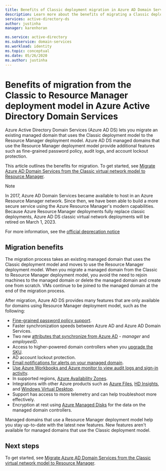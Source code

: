 ```yaml
---
title: Benefits of Classic deployment migration in Azure AD Domain Services | Microsoft Docs
description: Learn more about the benefits of migrating a Classic deployment of Azure Active Directory Domain Services to the Resource Manager deployment model
services: active-directory-ds
author: justinha
manager: karenhoran

ms.service: active-directory
ms.subservice: domain-services
ms.workload: identity
ms.topic: conceptual
ms.date: 05/26/2020
ms.author: justinha
---
```


# Benefits of migration from the Classic to Resource Manager deployment model in Azure Active Directory Domain Services

Azure Active Directory Domain Services (Azure AD DS) lets you migrate an existing managed domain that uses the Classic deployment model to the Resource Manager deployment model. Azure AD DS managed domains that use the Resource Manager deployment model provide additional features such as fine-grained password policy, audit logs, and account lockout protection.

This article outlines the benefits for migration. To get started, see [Migrate Azure AD Domain Services from the Classic virtual network model to Resource Manager][howto-migrate].

> [!NOTE]
> In 2017, Azure AD Domain Services became available to host in an Azure Resource Manager network. Since then, we have been able to build a more secure service using the Azure Resource Manager's modern capabilities. Because Azure Resource Manager deployments fully replace classic deployments, Azure AD DS classic virtual network deployments will be retired on March 1, 2023.
>
> For more information, see the [official deprecation notice](https://azure.microsoft.com/updates/we-are-retiring-azure-ad-domain-services-classic-vnet-support-on-march-1-2023/)

## Migration benefits

The migration process takes an existing managed domain that uses the Classic deployment model and moves to use the Resource Manager deployment model. When you migrate a managed domain from the Classic to Resource Manager deployment model, you avoid the need to rejoin machines to the managed domain or delete the managed domain and create one from scratch. VMs continue to be joined to the managed domain at the end of the migration process.

After migration, Azure AD DS provides many features that are only available for domains using Resource Manager deployment model, such as the following:

* [Fine-grained password policy support][password-policy].
* Faster synchronization speeds between Azure AD and Azure AD Domain Services.
* Two new [attributes that synchronize from Azure AD][attributes] - *manager* and *employeeID*.
* Access to higher-powered domain controllers when you [upgrade the SKU][skus].
* AD account lockout protection.
* [Email notifications for alerts on your managed domain][email-alerts].
* [Use Azure Workbooks and Azure monitor to view audit logs and sign-in activity][workbooks].
* In supported regions, [Azure Availability Zones][availability-zones].
* Integrations with other Azure products such as [Azure Files][azure-files], [HD Insights][hd-insights], and [Windows Virtual Desktop][wvd].
* Support has access to more telemetry and can help troubleshoot more effectively.
* Encryption at rest using [Azure Managed Disks][managed-disks] for the data on the managed domain controllers.

Managed domains that use a Resource Manager deployment model help you stay up-to-date with the latest new features. New features aren't available for managed domains that use the Classic deployment model.

## Next steps

To get started, see [Migrate Azure AD Domain Services from the Classic virtual network model to Resource Manager][howto-migrate].

<!-- LINKS - INTERNAL -->
[password-policy]: password-policy.md
[skus]: change-sku.md
[email-alerts]: notifications.md
[workbooks]: use-azure-monitor-workbooks.md
[azure-files]: ../storage/files/storage-files-identity-auth-active-directory-domain-service-enable.md
[hd-insights]: ../hdinsight/domain-joined/apache-domain-joined-configure-using-azure-adds.md
[wvd]: ../virtual-desktop/overview.md
[availability-zones]: ../availability-zones/az-overview.md
[howto-migrate]: migrate-from-classic-vnet.md
[attributes]: synchronization.md#attribute-synchronization-and-mapping-to-azure-ad-ds
[managed-disks]: ../virtual-machines/managed-disks-overview.md
